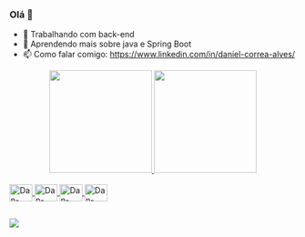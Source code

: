 ### Olá 👋



- 🔭 Trabalhando com back-end
- 🌱 Aprendendo mais sobre java e Spring Boot
- 📫 Como falar comigo: https://www.linkedin.com/in/daniel-correa-alves/


<div align="center">
  <a href="https://github.com/dan-correa">
  <img height="180em" src="https://github-readme-stats.vercel.app/api?username=dan-correa&show_icons=true&theme=dracula&include_all_commits=true&count_private=true"/>
  <img height="180em" src="https://github-readme-stats.vercel.app/api/top-langs/?username=dan-correa&layout=compact&langs_count=7&theme=dracula"/>
</div>
  
  <div style="display: inline_block"><br>
  <img align="center" alt="Dan-Java" height="30" width="40" src="https://cdn.jsdelivr.net/gh/devicons/devicon/icons/java/java-original.svg">
  <img align="center" alt="Dan-Kotlin" height="30" width="40" src="https://cdn.jsdelivr.net/gh/devicons/devicon/icons/kotlin/kotlin-plain-wordmark.svg">
  <img align="center" alt="Dan-Linux" height="30" width="40" src="https://cdn.jsdelivr.net/gh/devicons/devicon/icons/linux/linux-original.svg">
  <img align="center" alt="Dan-SQL" height="30" width="40" src="https://cdn.jsdelivr.net/gh/devicons/devicon/icons/postgresql/postgresql-original.svg">
  
</div>
  
  ##
  
  <div>
    <a href="https://www.linkedin.com/in/daniel-correa-alves/" target="_blank"><img src="https://img.shields.io/badge/LinkedIn-0077B5?style=for-the-badge&logo=linkedin&logoColor=white" target="_blank"></a>
 
  </div>
